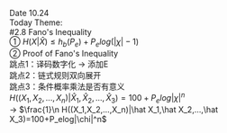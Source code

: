 Date 10.24  
Today Theme:  
#2.8 Fano's Inequality  
① $H(X|\hat X)\le h_b(P_e)+P_e log(|\chi |-1)$  
② Proof of Fano's Inequality  
跳点1：译码数字化 -> 添加E  
跳点2：链式规则双向展开  
跳点3：条件概率乘法是否有意义  
$H((X_1,X_2,...,X_n)|\hat X_1,\hat X_2,...,\hat X_3)=100+P_elog|\chi|^n$  
-> $\frac{1}\n H((X_1,X_2,...,X_n)|\hat X_1,\hat X_2,...,\hat X_3)=100+P_elog|\chi|^n$  

